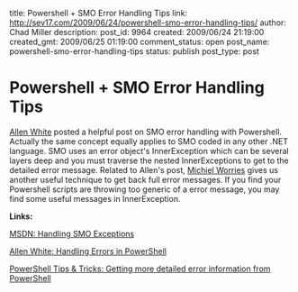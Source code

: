 title: Powershell + SMO Error Handling Tips
link: http://sev17.com/2009/06/24/powershell-smo-error-handling-tips/
author: Chad Miller
description: 
post_id: 9964
created: 2009/06/24 21:19:00
created_gmt: 2009/06/25 01:19:00
comment_status: open
post_name: powershell-smo-error-handling-tips
status: publish
post_type: post

# Powershell + SMO Error Handling Tips

[Allen White](http://sqlblog.com/blogs/allen_white/default.aspx) posted a helpful post on SMO error handling with Powershell. Actually the same concept equally applies to SMO coded in any other .NET language. SMO uses an error object's InnerException which can be several layers deep and you must traverse the nested InnerExceptions to get to the detailed error message. Related to Allen's post, [Michiel Worries](http://blogs.msdn.com/mwories/default.aspx) gives us another useful technique to get back full error messages. If you find your Powershell scripts are throwing too generic of a error message, you may find some useful messages in InnerException.

**Links:**

[MSDN: Handling SMO Exceptions](http://msdn.microsoft.com/en-us/library/ms162127.aspx)

[Allen White: Handling Errors in PowerShell](http://sqlblog.com/blogs/allen_white/archive/2009/06/08/handling-errors-in-powershell.aspx)

[PowerShell Tips & Tricks: Getting more detailed error information from PowerShell](http://blogs.msdn.com/mwories/archive/2009/06/08/powershell-tips-tricks-getting-more-detailed-error-information-from-powershell.aspx)
